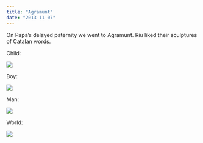 ```yaml
---
title: "Agramunt"
date: "2013-11-07"
---
```


On Papa’s delayed paternity we went to Agramunt. Riu liked their sculptures of Catalan words.

Child:

![](images/tumblr_inline_mvwb247yn41qlj3bd.jpg)

Boy:

![](images/tumblr_inline_mvwba9vXwJ1qlj3bd.jpg)

Man:

![](images/tumblr_inline_mvwbevqs541qlj3bd.jpg)

World:

![](images/tumblr_inline_mvwbjkJX8S1qlj3bd.jpg)
